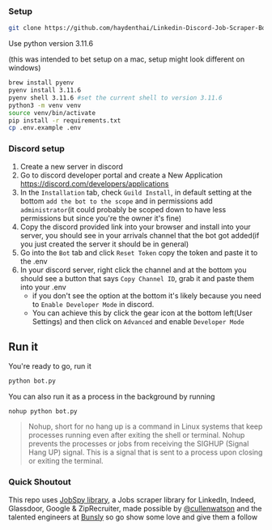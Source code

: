 ### Setup


```bash
git clone https://github.com/haydenthai/Linkedin-Discord-Job-Scraper-Bot.git #clone it
```
Use python version 3.11.6

(this was intended to bet setup on a mac, setup might look different on windows)

```bash
brew install pyenv
pyenv install 3.11.6
pyenv shell 3.11.6 #set the current shell to version 3.11.6
python3 -m venv venv
source venv/bin/activate
pip install -r requirements.txt
cp .env.example .env
```

### Discord setup

1. Create a new server in discord
2. Go to discord developer portal and create a New Application https://discord.com/developers/applications
3. In the `Installation` tab, check `Guild Install`, in default setting at the bottom `add the bot to the scope` and in permissions add `administrator`(it could probably be scoped down to have less permissions but since you're the owner it's fine)
4. Copy the discord provided link into your browser and install into your server, you should see in your arrivals channel that the bot got added(if you just created the server it should be in general)
5. Go into the `Bot` tab and click `Reset Token` copy the token and paste it to the .env
6. In your discord server, right click the channel and at the bottom you should see a button that says `Copy Channel ID`, grab it and paste them into your .env
   - if you don't see the option at the bottom it's likely because you need to `Enable Developer Mode` in discord.
   - You can achieve this by click the gear icon at the bottom left(User Settings) and then click on `Advanced` and enable `Developer Mode`

## Run it

You're ready to go, run it

```bash
python bot.py
```

You can also run it as a process in the background by running

```
nohup python bot.py
```

> Nohup, short for no hang up is a command in Linux systems that keep processes running even after exiting the shell or terminal. Nohup prevents the processes or jobs from receiving the SIGHUP (Signal Hang UP) signal. This is a signal that is sent to a process upon closing or exiting the terminal.

### Quick Shoutout

This repo uses [JobSpy library](https://github.com/Bunsly/JobSpy), a Jobs scraper library for LinkedIn, Indeed, Glassdoor, Google & ZipRecruiter, made possible by [@cullenwatson](https://github.com/cullenwatson) and the talented engineers at [Bunsly](https://github.com/Bunsly) so go show some love and give them a follow

